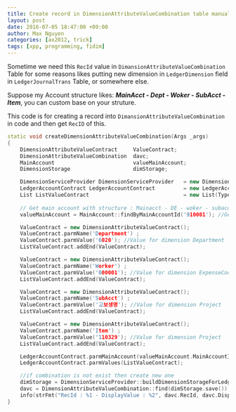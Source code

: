 ```yaml
---
title: Create record in DimensionAttributeValueCombination table manually.
layout: post
date: 2016-07-05 18:47:00 +09:00
author: Max Nguyen
categories: [ax2012, trick]
tags: [xpp, programming, fidim]
---
```


Sometime we need this `RecId` value in `DimansionAttributeValueCombination` Table for some reasons likes putting new dimension in `LedgerDimension` field in `LedgerJournalTrans` Table, or somewhere else.

Suppose my Account structure likes: _**MainAcct - Dept - Woker - SubAcct - Item**_,
you can custom base on your struture.


This code is for creating a record into `DimansionAttributeValueCombination` in code and then get `RecID` of this. 

 
```c++
static void createDimensionAttributeValueCombination(Args _args)
{
    DimensionAttributeValueContract     ValueContract;
    DimensionAttributeValueCombination  davc;
    MainAccount                         valueMainAccount;
    DimensionStorage                    dimStorage;

    DimensionServiceProvider DimensionServiceProvider   = new DimensionServiceProvider();
    LedgerAccountContract LedgerAccountContract         = new LedgerAccountContract();
    List ListValueContract                              = new List(Types::Class);
    
    // Get main account with structure : Mainacct - DE - woker - subacct - item
    valueMainAccount = MainAccount::findByMainAccountId('910001'); //Get main account

    ValueContract = new DimensionAttributeValueContract();
    ValueContract.parmName('Department') ;
    ValueContract.parmValue('6020'); //Value for dimension Department
    ListValueContract.addEnd(ValueContract);

    ValueContract = new DimensionAttributeValueContract();
    ValueContract.parmName('Worker') ;
    ValueContract.parmValue('000001'); //Value for dimension ExpenseCode
    ListValueContract.addEnd(ValueContract);

    ValueContract = new DimensionAttributeValueContract();
    ValueContract.parmName('SubAcct') ;
    ValueContract.parmValue('교보생명'); //Value for dimension Project
    ListValueContract.addEnd(ValueContract);

    ValueContract = new DimensionAttributeValueContract();
    ValueContract.parmName('Item') ;
    ValueContract.parmValue('110329'); //Value for dimension Project
    ListValueContract.addEnd(ValueContract);

    LedgerAccountContract.parmMainAccount(valueMainAccount.MainAccountId);
    LedgerAccountContract.parmValues(ListValueContract);

    //if combination is not exist then create new one
    dimStorage = DimensionServiceProvider::buildDimensionStorageForLedgerAccount(LedgerAccountContract);
    davc = DimensionAttributeValueCombination::find(dimStorage.save());
    info(strFmt("RecId : %1 - DisplayValue : %2", davc.RecId, davc.DisplayValue));
}
```


